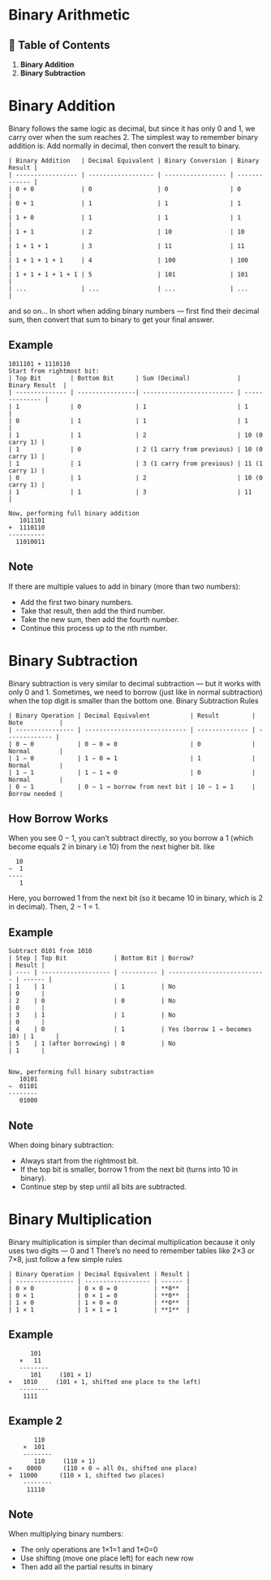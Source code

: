 # **Binary Arithmetic**

## 📑 Table of Contents


1. **Binary Addition**
2. **Binary Subtraction**





# Binary Addition
Binary follows the same logic as decimal, but since it has only 0 and 1, we carry over when the sum reaches 2.
The simplest way to remember binary addition is:
Add normally in decimal, then convert the result to binary.
```
| Binary Addition   | Decimal Equivalent | Binary Conversion | Binary Result |
| ----------------- | ------------------ | ----------------- | ------------- |
| 0 + 0             | 0                  | 0                 | 0             |
| 0 + 1             | 1                  | 1                 | 1             |
| 1 + 0             | 1                  | 1                 | 1             |
| 1 + 1             | 2                  | 10                | 10            |
| 1 + 1 + 1         | 3                  | 11                | 11            |
| 1 + 1 + 1 + 1     | 4                  | 100               | 100           |
| 1 + 1 + 1 + 1 + 1 | 5                  | 101               | 101           |
| ...               | ...                | ...               | ...           |
```
and so on...
In short when adding binary numbers — first find their decimal sum, then convert that sum to binary to get your final answer.
## Example
```
1011101 + 1110110
Start from rightmost bit:
| Top Bit        | Bottom Bit      | Sum (Decimal)             | Binary Result  |
| -------------- | ----------------| ------------------------- | -------------- |
| 1              | 0               | 1                         | 1              |
| 0              | 1               | 1                         | 1              |
| 1              | 1               | 2                         | 10 (0 carry 1) |
| 1              | 0               | 2 (1 carry from previous) | 10 (0 carry 1) |
| 1              | 1               | 3 (1 carry from previous) | 11 (1 carry 1) |
| 0              | 1               | 2                         | 10 (0 carry 1) |
| 1              | 1               | 3                         | 11             |

Now, performing full binary addition
   1011101
+  1110110
----------
  11010011
```
## Note
If there are multiple values to add in binary (more than two numbers):
- Add the first two binary numbers.
- Take that result, then add the third number.
- Take the new sum, then add the fourth number.
- Continue this process up to the nth number.





# Binary Subtraction
Binary subtraction is very similar to decimal subtraction — but it works with only 0 and 1.
Sometimes, we need to borrow (just like in normal subtraction) when the top digit is smaller than the bottom one.
Binary Subtraction Rules
```
| Binary Operation | Decimal Equivalent           | Result         | Note          |
| ---------------- | ---------------------------- | -------------- | ------------- |
| 0 − 0            | 0 − 0 = 0                    | 0              | Normal        |
| 1 − 0            | 1 − 0 = 1                    | 1              | Normal        |
| 1 − 1            | 1 − 1 = 0                    | 0              | Normal        |
| 0 − 1            | 0 − 1 → borrow from next bit | 10 − 1 = 1     | Borrow needed |
```
## How Borrow Works
When you see 0 − 1, you can’t subtract directly, so you borrow a 1 (which become equals 2 in binary i.e 10) from the next higher bit. like
```
  10
−  1
----
   1
```
Here, you borrowed 1 from the next bit (so it became 10 in binary, which is 2 in decimal).
Then, 2 − 1 = 1.
## Example
```
Subtract 0101 from 1010
| Step | Top Bit             | Bottom Bit | Borrow?                     | Result |
| ---- | ------------------- | ---------- | --------------------------- | ------ |
| 1    | 1                   | 1          | No                          | 0      |
| 2    | 0                   | 0          | No                          | 0      |
| 3    | 1                   | 1          | No                          | 0      |
| 4    | 0                   | 1          | Yes (borrow 1 → becomes 10) | 1      |
| 5    | 1 (after borrowing) | 0          | No                          | 1      |


Now, performing full binary substraction
   10101
−  01101
--------
   01000
```
## Note
When doing binary subtraction:
- Always start from the rightmost bit.
- If the top bit is smaller, borrow 1 from the next bit (turns into 10 in binary).
- Continue step by step until all bits are subtracted.





# Binary Multiplication
Binary multiplication is simpler than decimal multiplication because it only uses two digits — 0 and 1
There’s no need to remember tables like 2×3 or 7×8, just follow a few simple rules
```
| Binary Operation | Decimal Equivalent | Result |
| ---------------- | ------------------ | ------ |
| 0 × 0            | 0 × 0 = 0          | **0**  |
| 0 × 1            | 0 × 1 = 0          | **0**  |
| 1 × 0            | 1 × 0 = 0          | **0**  |
| 1 × 1            | 1 × 1 = 1          | **1**  |
```
## Example
```
      101
   ×   11
   --------
      101     (101 × 1)
+   1010     (101 × 1, shifted one place to the left)
   --------
    1111
```
## Example 2
```
       110
    ×  101
    --------
       110     (110 × 1)
+    0000      (110 × 0 → all 0s, shifted one place)
+  11000      (110 × 1, shifted two places)
    --------
     11110
```

## Note
When multiplying binary numbers:
- The only operations are 1×1=1 and 1×0=0
- Use shifting (move one place left) for each new row
- Then add all the partial results in binary